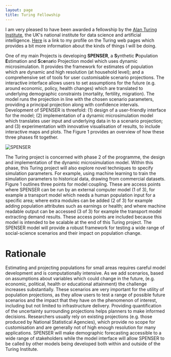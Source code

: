 ```yaml
---
layout: page
title: Turing Fellowship
---
```


I am very pleased to have been awarded a fellowship by the [Alan Turing Institute](https://www.turing.ac.uk/), the UK's national institute for data science and artificial intelligence. [Here](https://www.turing.ac.uk/people/researchers/nik-lomax) is a link to my profile on the Turing web pages which provides a bit more information about the kinds of things I will be doing.

One of my main Projects is developing **SPENSER**, a **S**ynthetic **P**opulation **E**stimation and **S**c**e**na**r**io Projection model which uses dynamic microsimulation. It provides the framework for estimates of population which are dynamic and high resolution (at household level); and a comprehensive set of tools for user customisable scenario projections. The interactive interface allows users to set assumptions for the future (e.g. around economic, policy, health changes) which are translated to underlying demographic constraints (mortality, fertility, migration). The model runs the projection in line with the chosen scenario parameters, providing a principal projection along with confidence intervals. Development of SPENSER is threefold: (1) design of a user-friendly interface for the model; (2) implementation of a dynamic microsimulation model which translates user input and underlying data in to a scenario projection; and (3) experimentation with innovative visualisation of results, to include interactive maps and plots. The Figure 1  provides an overview of how these three phases fit together.

![SPENSER](SPENSERscem.png)

The Turing project is concerned with phase 2 of the programme, the design and implementation of the dynamic microsimulation model. Within this phase, this Turing project will also explore novel techniques to specify simulation parameters. For example, using machine learning to train the simulation parameters to historical data, drawing from commercial datasets. Figure 1 outlines three points for model coupling. These are access points where SPENSER can be run by an external computer model (1 of 3), for example a transport model which needs a human population input for a specific area; where extra modules can be added (2 of 3) for example adding population attributes such as earnings or health; and where machine readable output can be accessed (3 of 3) for example the transport model extracting demand results. These access points are included because this model is intended to be scalable at the end of this Turing project. The SPENSER model will provide a robust framework for testing a wide range of social-science scenarios and their impact on population change. 

# Rationale
Estimating and projecting populations for small areas requires careful model development and is computationally intensive. As we add scenarios, based on assumptions about variables which could change in the future, (e.g. economic, political, health or educational attainment) the challenge increases substantially. These scenarios are very important for the utility of population projections, as they allow users to test a range of possible future scenarios and the impact that they have on the phenomenon of interest, including but not limited to infrastructure delivery. Providing quantification of the uncertainty surrounding projections helps planners to make informed decisions. Researchers usually rely on existing projections (e.g. those produced by National Statistical Agencies), which provide no scope for customisation and are generally not of high enough resolution for many applications. SPENSER will make demographic forecasting accessible to a wide range of stakeholders while the model interface will allow SPENSER to be called by other models being developed both within and outside of the Turing Institute.

